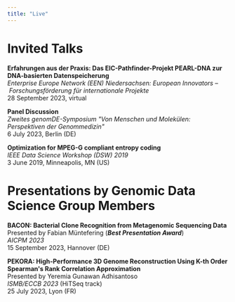 ```yaml
---
title: "Live"
---
```


# Invited Talks

**Erfahrungen aus der Praxis: Das EIC-Pathfinder-Projekt PEARL-DNA zur DNA-basierten Datenspeicherung**\
_Enterprise Europe Network (EEN) Niedersachsen: European Innovators&nbsp;&ndash;&nbsp;Forschungsförderung für internationale Projekte_\
28 September 2023, virtual

**Panel Discussion**\
_Zweites genomDE-Symposium "Von Menschen und Molekülen: Perspektiven der Genommedizin"_\
6 July 2023, Berlin (DE)

**Optimization for MPEG-G compliant entropy coding**\
_IEEE Data Science Workshop (DSW) 2019_\
3 June 2019, Minneapolis, MN (US)

# Presentations by Genomic Data Science Group Members

**BACON: Bacterial Clone Recognition from Metagenomic Sequencing Data**\
Presented by Fabian Müntefering (**_Best Presentation Award_**)\
_AICPM 2023_\
15 September 2023, Hannover (DE)

**PEKORA: High-Performance 3D Genome Reconstruction Using K-th Order Spearman's Rank Correlation Approximation**\
Presented by Yeremia Gunawan Adhisantoso\
_ISMB/ECCB 2023_ (HiTSeq track)\
25 July 2023, Lyon (FR)
